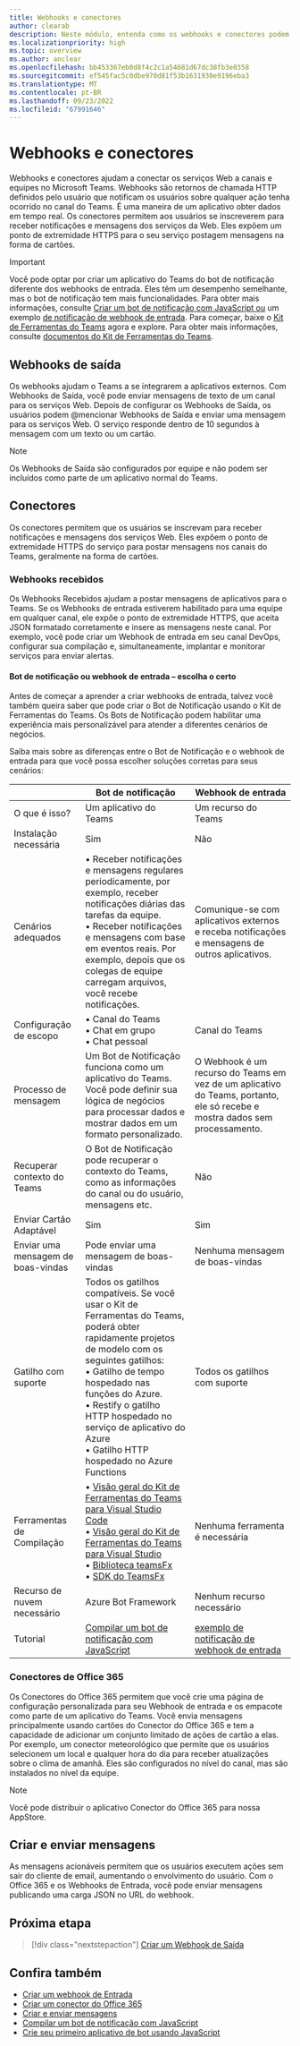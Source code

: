 ```yaml
---
title: Webhooks e conectores
author: clearab
description: Neste módulo, entenda como os webhooks e conectores podem conectar seus serviços Web ao cliente do Teams.
ms.localizationpriority: high
ms.topic: overview
ms.author: anclear
ms.openlocfilehash: bb453367eb0d8f4c2c1a54681d67dc38fb3e0358
ms.sourcegitcommit: ef545fac5c0dbe970d81f53b1631930e9196eba3
ms.translationtype: MT
ms.contentlocale: pt-BR
ms.lasthandoff: 09/23/2022
ms.locfileid: "67991646"
---
```

# <a name="webhooks-and-connectors"></a>Webhooks e conectores

Webhooks e conectores ajudam a conectar os serviços Web a canais e equipes no Microsoft Teams. Webhooks são retornos de chamada HTTP definidos pelo usuário que notificam os usuários sobre qualquer ação tenha ocorrido no canal do Teams. É uma maneira de um aplicativo obter dados em tempo real. Os conectores permitem aos usuários se inscreverem para receber notificações e mensagens dos serviços da Web. Eles expõem um ponto de extremidade HTTPS para o seu serviço postagem mensagens na forma de cartões.

> [!IMPORTANT]
> Você pode optar por criar um aplicativo do Teams do bot de notificação diferente dos webhooks de entrada. Eles têm um desempenho semelhante, mas o bot de notificação tem mais funcionalidades. Para obter mais informações, consulte [Criar um bot de notificação com JavaScript ou](../sbs-gs-notificationbot.yml) um exemplo [de notificação de webhook de entrada](https://github.com/OfficeDev/TeamsFx-Samples/tree/dev/incoming-webhook-notification). Para começar, baixe o [Kit de Ferramentas do Teams](https://marketplace.visualstudio.com/items?itemName=TeamsDevApp.ms-teams-vscode-extension) agora e explore. Para obter mais informações, consulte [documentos do Kit de Ferramentas do Teams](../toolkit/teams-toolkit-fundamentals.md).

## <a name="outgoing-webhooks"></a>Webhooks de saída

Os webhooks ajudam o Teams a se integrarem a aplicativos externos. Com Webhooks de Saída, você pode enviar mensagens de texto de um canal para os serviços Web. Depois de configurar os Webhooks de Saída, os usuários podem @mencionar Webhooks de Saída e enviar uma mensagem para os serviços Web. O serviço responde dentro de 10 segundos à mensagem com um texto ou um cartão.

> [!NOTE]
> Os Webhooks de Saída são configurados por equipe e não podem ser incluídos como parte de um aplicativo normal do Teams.

## <a name="connectors"></a>Conectores

Os conectores permitem que os usuários se inscrevam para receber notificações e mensagens dos serviços Web. Eles expõem o ponto de extremidade HTTPS do serviço para postar mensagens nos canais do Teams, geralmente na forma de cartões.

### <a name="incoming-webhooks"></a>Webhooks recebidos

Os Webhooks Recebidos ajudam a postar mensagens de aplicativos para o Teams. Se os Webhooks de entrada estiverem habilitado para uma equipe em qualquer canal, ele expõe o ponto de extremidade HTTPS, que aceita JSON formatado corretamente e insere as mensagens neste canal. Por exemplo, você pode criar um Webhook de entrada em seu canal DevOps, configurar sua compilação e, simultaneamente, implantar e monitorar serviços para enviar alertas.

#### <a name="notification-bot-or-incoming-webhook---choose-the-right-one"></a>Bot de notificação ou webhook de entrada – escolha o certo

Antes de começar a aprender a criar webhooks de entrada, talvez você também queira saber que pode criar o Bot de Notificação usando o Kit de Ferramentas do Teams. Os Bots de Notificação podem habilitar uma experiência mais personalizável para atender a diferentes cenários de negócios.

Saiba mais sobre as diferenças entre o Bot de Notificação e o webhook de entrada para que você possa escolher soluções corretas para seus cenários:

| &nbsp; | Bot de notificação |  Webhook de entrada |
| --- | --- | --- |
| O que é isso? | Um aplicativo do Teams | Um recurso do Teams |
| Instalação necessária | Sim | Não |
| Cenários adequados | • Receber notificações e mensagens regulares periodicamente, por exemplo, receber notificações diárias das tarefas da equipe. <br>  • Receber notificações e mensagens com base em eventos reais. Por exemplo, depois que os colegas de equipe carregam arquivos, você recebe notificações. | Comunique-se com aplicativos externos e receba notificações e mensagens de outros aplicativos. |
| Configuração de escopo | • Canal do Teams <br> • Chat em grupo <br> • Chat pessoal | Canal do Teams |
| Processo de mensagem | Um Bot de Notificação funciona como um aplicativo do Teams. Você pode definir sua lógica de negócios para processar dados e mostrar dados em um formato personalizado. | O Webhook é um recurso do Teams em vez de um aplicativo do Teams, portanto, ele só recebe e mostra dados sem processamento. |
| Recuperar contexto do Teams | O Bot de Notificação pode recuperar o contexto do Teams, como as informações do canal ou do usuário, mensagens etc. | Não |
| Enviar Cartão Adaptável | Sim | Sim |
| Enviar uma mensagem de boas-vindas | Pode enviar uma mensagem de boas-vindas | Nenhuma mensagem de boas-vindas |
| Gatilho com suporte | Todos os gatilhos compatíveis. Se você usar o Kit de Ferramentas do Teams, poderá obter rapidamente projetos de modelo com os seguintes gatilhos: <br> • Gatilho de tempo hospedado nas funções do Azure. <br> • Restify o gatilho HTTP hospedado no serviço de aplicativo do Azure <br> • Gatilho HTTP hospedado no Azure Functions | Todos os gatilhos com suporte |
| Ferramentas de Compilação | • [Visão geral do Kit de Ferramentas do Teams para Visual Studio Code](../toolkit/teams-toolkit-fundamentals.md) <br> • [Visão geral do Kit de Ferramentas do Teams para Visual Studio](../toolkit/teams-toolkit-fundamentals.md) <br> • [Biblioteca teamsFx](../toolkit/TeamsFx-CLI.md) <br> • [SDK do TeamsFx](../toolkit/TeamsFx-SDK.md) | Nenhuma ferramenta é necessária |
| Recurso de nuvem necessário | Azure Bot Framework | Nenhum recurso necessário |
| Tutorial | [Compilar um bot de notificação com JavaScript](../sbs-gs-notificationbot.yml) | [exemplo de notificação de webhook de entrada](https://github.com/OfficeDev/TeamsFx-Samples/tree/dev/incoming-webhook-notification) |

### <a name="office-365-connectors"></a>Conectores de Office 365

Os Conectores do Office 365 permitem que você crie uma página de configuração personalizada para seu Webhook de entrada e os empacote como parte de um aplicativo do Teams. Você envia mensagens principalmente usando cartões do Conector do Office 365 e tem a capacidade de adicionar um conjunto limitado de ações de cartão a elas. Por exemplo, um conector meteorológico que permite que os usuários selecionem um local e qualquer hora do dia para receber atualizações sobre o clima de amanhã. Eles são configurados no nível do canal, mas são instalados no nível da equipe.

> [!NOTE]
> Você pode distribuir o aplicativo Conector do Office 365 para nossa AppStore.

## <a name="create-and-send-messages"></a>Criar e enviar mensagens

As mensagens acionáveis permitem que os usuários executem ações sem sair do cliente de email, aumentando o envolvimento do usuário. Com o Office 365 e os Webhooks de Entrada, você pode enviar mensagens publicando uma carga JSON no URL do webhook.

## <a name="next-step"></a>Próxima etapa

> [!div class="nextstepaction"]
> [Criar um Webhook de Saída](~/webhooks-and-connectors/how-to/add-outgoing-webhook.md)

## <a name="see-also"></a>Confira também

* [Criar um webhook de Entrada](~/webhooks-and-connectors/how-to/add-incoming-webhook.md)
* [Criar um conector do Office 365](~/webhooks-and-connectors/how-to/connectors-creating.md)
* [Criar e enviar mensagens](~/webhooks-and-connectors/how-to/connectors-using.md)
* [Compilar um bot de notificação com JavaScript](../sbs-gs-notificationbot.yml)
* [Crie seu primeiro aplicativo de bot usando JavaScript](../sbs-gs-bot.yml)
